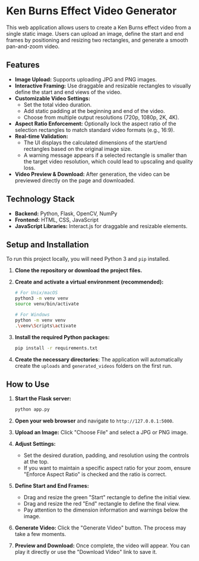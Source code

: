 # Ken Burns Effect Video Generator

This web application allows users to create a Ken Burns effect video from a single static image. Users can upload an image, define the start and end frames by positioning and resizing two rectangles, and generate a smooth pan-and-zoom video.

## Features

-   **Image Upload:** Supports uploading JPG and PNG images.
-   **Interactive Framing:** Use draggable and resizable rectangles to visually define the start and end views of the video.
-   **Customizable Video Settings:**
    -   Set the total video duration.
    -   Add static padding at the beginning and end of the video.
    -   Choose from multiple output resolutions (720p, 1080p, 2K, 4K).
-   **Aspect Ratio Enforcement:** Optionally lock the aspect ratio of the selection rectangles to match standard video formats (e.g., 16:9).
-   **Real-time Validation:**
    -   The UI displays the calculated dimensions of the start/end rectangles based on the original image size.
    -   A warning message appears if a selected rectangle is smaller than the target video resolution, which could lead to upscaling and quality loss.
-   **Video Preview & Download:** After generation, the video can be previewed directly on the page and downloaded.

## Technology Stack

-   **Backend:** Python, Flask, OpenCV, NumPy
-   **Frontend:** HTML, CSS, JavaScript
-   **JavaScript Libraries:** Interact.js for draggable and resizable elements.

## Setup and Installation

To run this project locally, you will need Python 3 and `pip` installed.

1.  **Clone the repository or download the project files.**

2.  **Create and activate a virtual environment (recommended):**
    ```bash
    # For Unix/macOS
    python3 -m venv venv
    source venv/bin/activate

    # For Windows
    python -m venv venv
    .\venv\Scripts\activate
    ```

3.  **Install the required Python packages:**
    ```bash
    pip install -r requirements.txt
    ```

4.  **Create the necessary directories:**
    The application will automatically create the `uploads` and `generated_videos` folders on the first run.

## How to Use

1.  **Start the Flask server:**
    ```bash
    python app.py
    ```

2.  **Open your web browser** and navigate to `http://127.0.0.1:5000`.

3.  **Upload an Image:** Click "Choose File" and select a JPG or PNG image.

4.  **Adjust Settings:**
    -   Set the desired duration, padding, and resolution using the controls at the top.
    -   If you want to maintain a specific aspect ratio for your zoom, ensure "Enforce Aspect Ratio" is checked and the ratio is correct.

5.  **Define Start and End Frames:**
    -   Drag and resize the green "Start" rectangle to define the initial view.
    -   Drag and resize the red "End" rectangle to define the final view.
    -   Pay attention to the dimension information and warnings below the image.

6.  **Generate Video:** Click the "Generate Video" button. The process may take a few moments.

7.  **Preview and Download:** Once complete, the video will appear. You can play it directly or use the "Download Video" link to save it.
